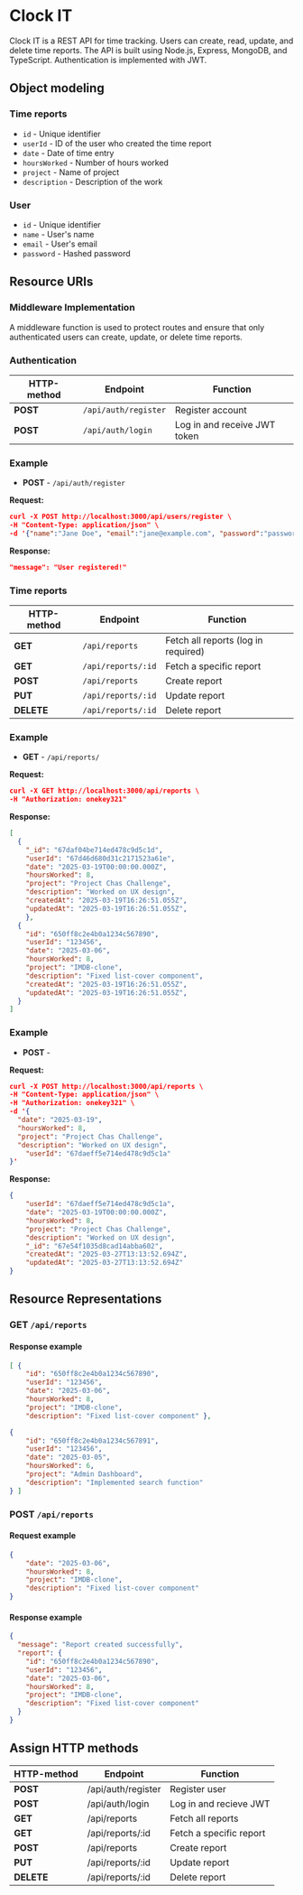# Clock IT

Clock IT is a REST API for time tracking. Users can create, read, update, and delete time reports. The API is built using Node.js, Express, MongoDB, and TypeScript. Authentication is implemented with JWT.

## Object modeling

### Time reports

- `id` - Unique identifier
- `userId` - ID of the user who created the time report
- `date` - Date of time entry
- `hoursWorked` - Number of hours worked
- `project` - Name of project
- `description` - Description of the work

### User

- `id` - Unique identifier
- `name` - User's name
- `email` - User's email
- `password` - Hashed password

## Resource URIs

### Middleware Implementation

A middleware function is used to protect routes and ensure that only authenticated users can create, update, or delete time reports.

### Authentication

| HTTP-method     | Endpoint             | Function                     |
|-----------------|----------------------|------------------------------|
| **POST**        | `/api/auth/register` | Register account             |
| **POST**        | `/api/auth/login`    | Log in and receive JWT token |

### Example
- **POST** - `/api/auth/register` 

**Request:**
```json
curl -X POST http://localhost:3000/api/users/register \
-H "Content-Type: application/json" \
-d '{"name":"Jane Doe", "email":"jane@example.com", "password":"password123"}'
```

**Response:**
```json
"message": "User registered!"
```

### Time reports

| HTTP-method     | Endpoint             | Function                            |
|-----------------|----------------------|-------------------------------------|
| **GET**         | `/api/reports`       | Fetch all reports (log in required) |
| **GET**         | `/api/reports/:id`   | Fetch a specific report             |
| **POST**        | `/api/reports`       | Create report                       |
| **PUT**         | `/api/reports/:id`   | Update report                       |
| **DELETE**      | `/api/reports/:id`   | Delete report                       |

### Example
- **GET** - `/api/reports/`

**Request:**
```json
curl -X GET http://localhost:3000/api/reports \
-H "Authorization: onekey321"
```

**Response:**
```json
[
  {
    "_id": "67daf04be714ed478c9d5c1d",
    "userId": "67d46d680d31c2171523a61e",
    "date": "2025-03-19T00:00:00.000Z",
    "hoursWorked": 8,
    "project": "Project Chas Challenge",
    "description": "Worked on UX design",
    "createdAt": "2025-03-19T16:26:51.055Z",
    "updatedAt": "2025-03-19T16:26:51.055Z",
	},
  {
    "id": "650ff8c2e4b0a1234c567890",
    "userId": "123456",
    "date": "2025-03-06",
    "hoursWorked": 8,
    "project": "IMDB-clone",
    "description": "Fixed list-cover component",
    "createdAt": "2025-03-19T16:26:51.055Z",
    "updatedAt": "2025-03-19T16:26:51.055Z",
  }
]
```

### Example
- **POST** - 

**Request:**

```json
curl -X POST http://localhost:3000/api/reports \
-H "Content-Type: application/json" \
-H "Authorization: onekey321" \
-d '{
  "date": "2025-03-19",
  "hoursWorked": 8,
  "project": "Project Chas Challenge",
  "description": "Worked on UX design",
	"userId": "67daeff5e714ed478c9d5c1a"
}'
```


**Response:**
```json
{
	"userId": "67daeff5e714ed478c9d5c1a",
	"date": "2025-03-19T00:00:00.000Z",
	"hoursWorked": 8,
	"project": "Project Chas Challenge",
	"description": "Worked on UX design",
	"_id": "67e54f1035d8cad14abba602",
	"createdAt": "2025-03-27T13:13:52.694Z",
	"updatedAt": "2025-03-27T13:13:52.694Z"
}
```


## Resource Representations

### GET `/api/reports`

#### Response example

```json
[ {
    "id": "650ff8c2e4b0a1234c567890",
    "userId": "123456",
    "date": "2025-03-06",
    "hoursWorked": 8,
    "project": "IMDB-clone",
    "description": "Fixed list-cover component" },

{
    "id": "650ff8c2e4b0a1234c567891",
    "userId": "123456",
    "date": "2025-03-05",
    "hoursWorked": 6,
    "project": "Admin Dashboard",
    "description": "Implemented search function"
} ]
```

### POST `/api/reports`

#### Request example

```json
{
    "date": "2025-03-06",
    "hoursWorked": 8,
    "project": "IMDB-clone",
    "description": "Fixed list-cover component"
}
```

#### Response example

```json
{
  "message": "Report created successfully",
  "report": {
    "id": "650ff8c2e4b0a1234c567890",
    "userId": "123456",
    "date": "2025-03-06",
    "hoursWorked": 8,
    "project": "IMDB-clone",
    "description": "Fixed list-cover component"
  }
}
```

## Assign HTTP methods

| HTTP-method | Endpoint           | Function                |
|-------------|--------------------|-------------------------|
| **POST**    | /api/auth/register | Register user           |
| **POST**    | /api/auth/login    | Log in and recieve JWT  |
| **GET**     | /api/reports       | Fetch all reports       |
| **GET**     | /api/reports/:id   | Fetch a specific report |
| **POST**    | /api/reports       | Create report           |
| **PUT**     | /api/reports/:id   | Update report           |
| **DELETE**  | /api/reports/:id   | Delete report           |
